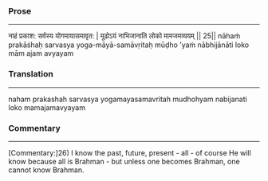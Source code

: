 ### Prose 
 --- 
नाहं प्रकाश: सर्वस्य योगमायासमावृत: |
मूढोऽयं नाभिजानाति लोको मामजमव्ययम् || 25||
nāhaṁ prakāśhaḥ sarvasya yoga-māyā-samāvṛitaḥ
mūḍho ’yaṁ nābhijānāti loko mām ajam avyayam

### Translation 
 --- 
naham prakashah sarvasya yogamayasamavritah mudhohyam nabijanati loko mamajamavyayam

### Commentary 
 --- 
[Commentary:]26) I know the past, future, present - all - of course He will know because all is Brahman - but unless one becomes Brahman, one cannot know Brahman.